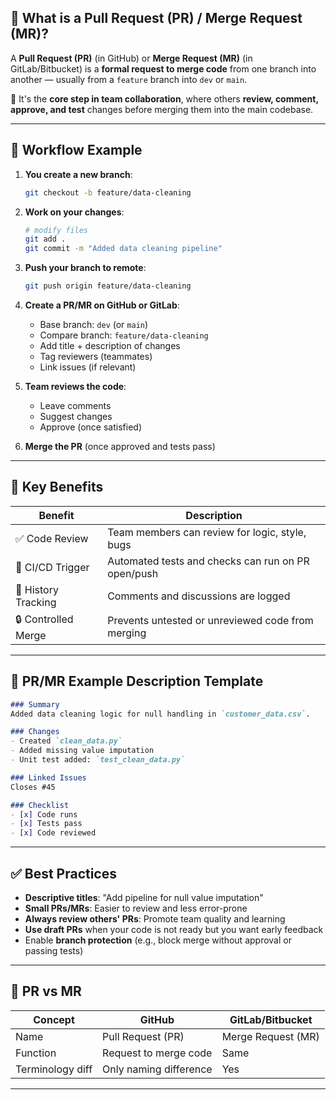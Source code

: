 ## 🔁 **What is a Pull Request (PR) / Merge Request (MR)?**

A **Pull Request (PR)** (in GitHub) or **Merge Request (MR)** (in GitLab/Bitbucket) is a **formal request to merge code** from one branch into another — usually from a `feature` branch into `dev` or `main`.

🧠 It's the **core step in team collaboration**, where others **review, comment, approve, and test** changes before merging them into the main codebase.

---

## 📂 **Workflow Example**

1. **You create a new branch**:

   ```bash
   git checkout -b feature/data-cleaning
   ```

2. **Work on your changes**:

   ```bash
   # modify files
   git add .
   git commit -m "Added data cleaning pipeline"
   ```

3. **Push your branch to remote**:

   ```bash
   git push origin feature/data-cleaning
   ```

4. **Create a PR/MR on GitHub or GitLab**:

   * Base branch: `dev` (or `main`)
   * Compare branch: `feature/data-cleaning`
   * Add title + description of changes
   * Tag reviewers (teammates)
   * Link issues (if relevant)

5. **Team reviews the code**:

   * Leave comments
   * Suggest changes
   * Approve (once satisfied)

6. **Merge the PR** (once approved and tests pass)

---

## 📌 **Key Benefits**

| Benefit             | Description                                        |
| ------------------- | -------------------------------------------------- |
| ✅ Code Review       | Team members can review for logic, style, bugs     |
| 🧪 CI/CD Trigger    | Automated tests and checks can run on PR open/push |
| 📜 History Tracking | Comments and discussions are logged                |
| 🔒 Controlled Merge | Prevents untested or unreviewed code from merging  |

---

## 💬 PR/MR Example Description Template

```md
### Summary
Added data cleaning logic for null handling in `customer_data.csv`.

### Changes
- Created `clean_data.py`
- Added missing value imputation
- Unit test added: `test_clean_data.py`

### Linked Issues
Closes #45

### Checklist
- [x] Code runs
- [x] Tests pass
- [x] Code reviewed
```

---

## ✅ Best Practices

* **Descriptive titles**: "Add pipeline for null value imputation"
* **Small PRs/MRs**: Easier to review and less error-prone
* **Always review others' PRs**: Promote team quality and learning
* **Use draft PRs** when your code is not ready but you want early feedback
* Enable **branch protection** (e.g., block merge without approval or passing tests)

---

## 🔄 PR vs MR

| Concept          | GitHub                 | GitLab/Bitbucket   |
| ---------------- | ---------------------- | ------------------ |
| Name             | Pull Request (PR)      | Merge Request (MR) |
| Function         | Request to merge code  | Same               |
| Terminology diff | Only naming difference | Yes                |

---
